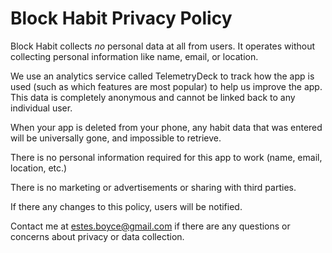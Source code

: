 # Block Habit Privacy Policy

Block Habit collects *no* personal data at all from users. It operates without collecting personal information like name, email, or location.

We use an analytics service called TelemetryDeck to track how the app is used (such as which features are most popular) to help us improve the app. This data is completely anonymous and cannot be linked back to any individual user.

When your app is deleted from your phone, any habit data that was entered will be universally gone, and impossible to retrieve.

There is no personal information required for this app to work (name, email, location, etc.)

There is no marketing or advertisements or sharing with third parties.

If there any changes to this policy, users will be notified.

Contact me at estes.boyce@gmail.com if there are any questions or concerns about privacy or data collection.

